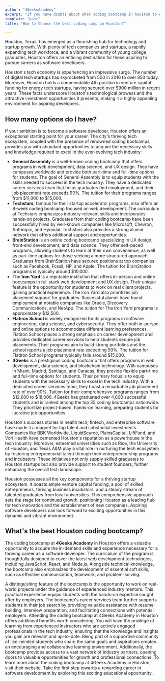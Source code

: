 ```yaml
---
author: "4GeeksAcademy"
excerpt: "If you have doubts about what coding bootcamp in houston to enroll in, we are here to give you all the options available to you!"
template: "post"
title: "How to Choose the best coding camp in Houston?"

---
```


Houston, Texas, has emerged as a flourishing hub for technology and startup growth. With plenty of tech companies and startups, a rapidly expanding tech workforce, and a vibrant community of young college graduates, Houston offers an enticing destination for those aspiring to pursue careers as software developers.

Houston's tech economy is experiencing an impressive surge. The number of digital tech startups has skyrocketed from 500 in 2016 to over 850 today. Moreover, Houston holds a commendable 4th position in venture capital funding for energy tech startups, having secured over $900 million in recent years. These facts underscore Houston's technological prowess and the attractive investment opportunities it presents, making it a highly appealing environment for aspiring developers.

## How many options do I have?

If your ambition is to become a software developer, Houston offers an exceptional starting point for your career. The city's thriving tech ecosystem, coupled with the presence of renowned coding bootcamps, provides you with abundant opportunities to acquire the necessary skills and knowledge required to excel in the ever-evolving tech industry:

- **General Assembly** is a well-known coding bootcamp that offers programs in web development, data science, and UX design. They have campuses worldwide and provide both part-time and full-time options for students. The goal of General Assembly is to equip students with the skills needed to succeed in the tech industry. They have a dedicated career services team that helps graduates find employment, and their job placement rate exceeds 90%. The tuition for their programs ranges from $11,000 to $15,000.
- **Techstars**, famous for their startup accelerator programs, also offers an 8-week coding bootcamp focused on web development. The curriculum at Techstars emphasizes industry-relevant skills and incorporates hands-on projects. Graduates from their coding bootcamp have been successfully hired by well-known companies like Microsoft, Chevron, Anthropic, and Hyundai. Techstars also provides a strong alumni network that offers additional support and opportunities.
- **BrainStation** is an online coding bootcamp specializing in UX design, front-end development, and data science. They offer self-paced programs, allowing students to learn at their own convenience, as well as part-time options for those seeking a more structured approach. Graduates from BrainStation have secured positions at top companies such as Facebook, Fossil, HP, and Apple. The tuition for BrainStation programs is typically around $10,000.
- The **Iron Yard** is a reputable institution that offers in-person and online bootcamps in full stack web development and UX design. Their unique feature is the opportunity for students to work on real client projects, gaining practical experience. The Iron Yard also prioritizes job placement support for graduates. Successful alumni have found employment at notable companies like Oracle, Discovery Communications, and NetApp. The tuition for The Iron Yard programs is approximately $12,500.
- **Flatiron School** is widely recognized for its programs in software engineering, data science, and cybersecurity. They offer both in-person and online options to accommodate different learning preferences. Flatiron School places a strong emphasis on career development and provides dedicated career services to help students secure job placements. Their programs aim to build strong portfolios and the school reports a job placement rate exceeding 90%. The tuition for Flatiron School programs typically falls around $15,000.
- **4Geeks** is a prestigious coding bootcamp that offers programs in web development, data science, and blockchain technology. With campuses in Miami, Madrid, Santiago, and Caracas, they provide flexible part-time and full-time options for students. Their primary focus is to equip students with the necessary skills to excel in the tech industry. With a dedicated career services team, they boast a remarkable job placement rate of over 90%. Tuition for their comprehensive programs ranges from $12,000 to $18,000. 4Geeks has graduated over 4,000 successful students and is ranked among the top 35 coding bootcamps nationwide. They prioritize project-based, hands-on learning, preparing students for lucrative job opportunities.

Houston's success stories in health tech, fintech, and enterprise software have made it a magnet for top talent and substantial investments. Companies like BBK Worldwide, LiquidSource, PlainsCapital, LiftFund, and Vori Health have cemented Houston's reputation as a powerhouse in the tech industry. Moreover, esteemed universities such as Rice, the University of Houston, and Texas A&M play a vital role in nurturing the tech ecosystem by fostering entrepreneurial talent through their entrepreneurship programs and incubators. These initiatives not only supply skilled graduates to Houston startups but also provide support to student founders, further enhancing the overall tech landscape.

Houston possesses all the key components for a thriving startup ecosystem. It boasts ample venture capital funding, a pool of skilled entrepreneurs, thriving business incubators, and a steady stream of talented graduates from local universities. This comprehensive approach sets the stage for continued growth, positioning Houston as a leading hub for tech innovation and the establishment of new companies. Aspiring software developers can look forward to exciting opportunities in this dynamic and vibrant environment.

## What's the best Houston coding bootcamp?

The coding bootcamp at **4Geeks Academy** in Houston offers a valuable opportunity to acquire the in-demand skills and experience necessary for a thriving career as a software developer. The curriculum of the program is thoughtfully designed to cover the latest web development technologies, including JavaScript, React, and Node.js. Alongside technical knowledge, the bootcamp also emphasizes the development of essential soft skills, such as effective communication, teamwork, and problem-solving. 

A distinguishing feature of the bootcamp is the opportunity to work on real-world projects under the guidance of experienced industry mentors. This practical experience equips students with the hands-on expertise sought after by employers. The bootcamp's career services team further supports students in their job search by providing valuable assistance with resume building, interview preparation, and facilitating connections with potential employers.
Attending the coding bootcamp at 4Geeks Academy in Houston offers additional benefits worth considering. You will have the privilege of learning from experienced instructors who are actively engaged professionals in the tech industry, ensuring that the knowledge and insights you gain are relevant and up-to-date. Being part of a supportive community of like-minded students who share the same goals and aspirations creates an encouraging and collaborative learning environment. Additionally, the bootcamp provides access to a vast network of industry partners, opening doors to valuable opportunities for growth and professional connections.
To learn more about the coding bootcamp at 4Geeks Academy in Houston, visit their website. Take the first step towards a rewarding career in software development by exploring this exciting educational opportunity.

